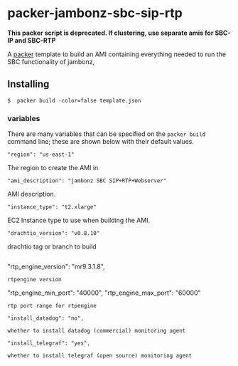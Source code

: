 # packer-jambonz-sbc-sip-rtp

**This packer script is deprecated.  If clustering, use separate amis for SBC-IP and SBC-RTP**

A [packer](https://www.packer.io/) template to build an AMI containing everything needed to run the SBC functionality of jambonz,

## Installing 

```
$  packer build -color=false template.json
```

### variables
There are many variables that can be specified on the `packer build` command line; these are shown below with their default values.

```
"region": "us-east-1"
```
The region to create the AMI in

```
"ami_description": "jambonz SBC SIP+RTP+Webserver"
```
AMI description.

```
"instance_type": "t2.xlarge"
```
EC2 Instance type to use when building the AMI.


```
"drachtio_version": "v0.8.10"
```
drachtio tag or branch to build

```

```
"rtp_engine_version": "mr9.3.1.8",
```
rtpengine version

```
"rtp_engine_min_port": "40000",
"rtp_engine_max_port": "60000"
```
rtp port range for rtpengine

```
    "install_datadog": "no",
```
whether to install datadog (commercial) monitoring agent

```
    "install_telegraf": "yes",
```
whether to install telegraf (open source) monitoring agent



